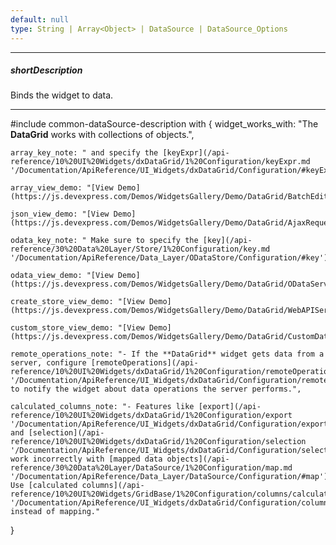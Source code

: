 ```yaml
---
default: null
type: String | Array<Object> | DataSource | DataSource_Options
---
```

---
##### shortDescription
Binds the widget to data.

---
#include common-dataSource-description with {
    widget_works_with: "The **DataGrid** works with collections of objects.",

    array_key_note: " and specify the [keyExpr](/api-reference/10%20UI%20Widgets/dxDataGrid/1%20Configuration/keyExpr.md '/Documentation/ApiReference/UI_Widgets/dxDataGrid/Configuration/#keyExpr')",

    array_view_demo: "[View Demo](https://js.devexpress.com/Demos/WidgetsGallery/Demo/DataGrid/BatchEditing)",

    json_view_demo: "[View Demo](https://js.devexpress.com/Demos/WidgetsGallery/Demo/DataGrid/AjaxRequest)",

    odata_key_note: " Make sure to specify the [key](/api-reference/30%20Data%20Layer/Store/1%20Configuration/key.md '/Documentation/ApiReference/Data_Layer/ODataStore/Configuration/#key').",

    odata_view_demo: "[View Demo](https://js.devexpress.com/Demos/WidgetsGallery/Demo/DataGrid/ODataService)", 

    create_store_view_demo: "[View Demo](https://js.devexpress.com/Demos/WidgetsGallery/Demo/DataGrid/WebAPIService)",

    custom_store_view_demo: "[View Demo](https://js.devexpress.com/Demos/WidgetsGallery/Demo/DataGrid/CustomDataSource)",

    remote_operations_note: "- If the **DataGrid** widget gets data from a server, configure [remoteOperations](/api-reference/10%20UI%20Widgets/dxDataGrid/1%20Configuration/remoteOperations '/Documentation/ApiReference/UI_Widgets/dxDataGrid/Configuration/remoteOperations/') to notify the widget about data operations the server performs.",

    calculated_columns_note: "- Features like [export](/api-reference/10%20UI%20Widgets/dxDataGrid/1%20Configuration/export '/Documentation/ApiReference/UI_Widgets/dxDataGrid/Configuration/export/') and [selection](/api-reference/10%20UI%20Widgets/dxDataGrid/1%20Configuration/selection '/Documentation/ApiReference/UI_Widgets/dxDataGrid/Configuration/selection/') work incorrectly with [mapped data objects](/api-reference/30%20Data%20Layer/DataSource/1%20Configuration/map.md '/Documentation/ApiReference/Data_Layer/DataSource/Configuration/#map'). Use [calculated columns](/api-reference/10%20UI%20Widgets/GridBase/1%20Configuration/columns/calculateCellValue.md '/Documentation/ApiReference/UI_Widgets/dxDataGrid/Configuration/columns/#calculateCellValue') instead of mapping."

}